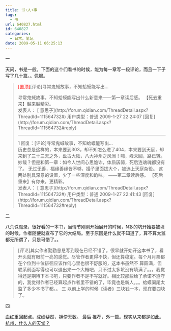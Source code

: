 ```yaml
---
title: 书+人+事
tags:
  - 书
url: 640827.html
id: 640827
categories:
  - 日常。笔记
date: 2009-05-11 06:25:13
---
```


一

天问，书是一般。下面的这个们看书的时候，能为每一章写一段评论，而且一下子写了几十篇。。佩服。
> <span style="color:red;">[置顶]</span>[评论]寻常鬼蜮故事，不知蛤蟆能写出...
> <div class="gray14 fixed">寻常鬼蜮故事，不知蛤蟆能写出什么新意来——第一章读后感。
> 【死去重来】越来越精彩。</div>
> <div class="pi">发表人： [ 意思子](http://forum.qidian.com/ThreadDetail.aspx?ThreadId=111564732#) 用户类型：<span class="userType">普通</span> <span class="gray12">2009-1-27 22:24:07</span> [回复](http://forum.qidian.com/ThreadDetail.aspx?ThreadId=111564732#reply)</div>
> <div class="pr">
> 
> * * *
> </div>
> <div class="gray">1 回复：[评论]寻常鬼蜮故事，不知蛤蟆能写出...</div>
> <div class="gray14 fixed">历史总是这样的，本来要到303，却不知怎么进了404，本来要到天庭，却来到了三十三天之外，盘古大陆，八大神州之风洲！嗨，峰未回，路已转。妙哉？但是和第一章：如今人世间心思诡诈，体质孱弱，死后连魂魄都没有了。
> 无过无善，福缘善缘皆不够，撮子里面拔大个，被选上天庭杂役。
> 这两处别具深意的设置，少了一些深度和韵味。
> ——第二章读后感。
> 【死后重来】有你来，更精彩。</div>
> <div class="pi">发表人： [ 意思子](http://forum.qidian.com/ThreadDetail.aspx?ThreadId=111564732#) 用户类型：<span class="userType">普通</span> <span class="gray12">2009-1-27 22:41:43</span> [回复](http://forum.qidian.com/ThreadDetail.aspx?ThreadId=111564732#reply)</div>
二

八荒诛魔录，很好看的一本书，当情节刚刚开始展开的时候，N多的坑开始要被填的时候，作者随便就宣布了它的大结局。至于原因是什么就不知道了，算不算太监都无所谓了，只是可惜了。。
> [评论]其实作者勤勤恳恳写到现在已经不错了。很早就开始开这本书了，看开头就有眼前一亮的感觉。尽管作者更得不快，但还算稳定。每个月月票都在个位到十位徘徊应该作何心里也很不舒服的，这本书虽然不 算圆满，但联系前面写得也可以退出来一个大概吧，只不过太多坑没有填满了。。。我觉得还是期待下本书吧，只要作者不是不写就好。相比较那些给了承诺不遵守 的，我觉得作者已经算起点作者里不错的了，毕竟也是新人。。。蛤蟆阑尾太监了多少本书了都。。
三
以前上学的时候《读者》三块钱一本，现在要四块了。

四

血红重回起点。成绩斐然，拥傍无数。
最后
推荐，外一篇。现实从来都是如此。
[杭州，什么人的天堂？](http://www.hecaitou.net/?p=5513 "Permanent Link to 杭州，什么人的天堂？")